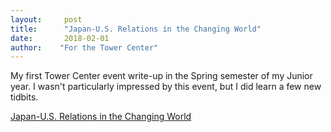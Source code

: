 ```yaml
---
layout:     post
title:      "Japan-U.S. Relations in the Changing World"
date:       2018-02-01
author:    "For the Tower Center"
---
```


My first Tower Center event write-up in the Spring semester of my Junior year. I wasn't particularly impressed by this event, but I did learn a few new tidbits.

[Japan-U.S. Relations in the Changing World](http://blog.smu.edu/towercenter/2018/02/01/student-experience-japan-u-s-relations/)